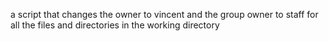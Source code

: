  a script that changes the owner to vincent and the group owner to staff for all the files and directories in the working directory
